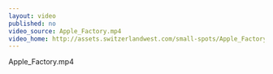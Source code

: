 ```yaml
---
layout: video
published: no
video_source: Apple_Factory.mp4
video_home: http://assets.switzerlandwest.com/small-spots/Apple_Factory_small.mp4
---
```

Apple_Factory.mp4
